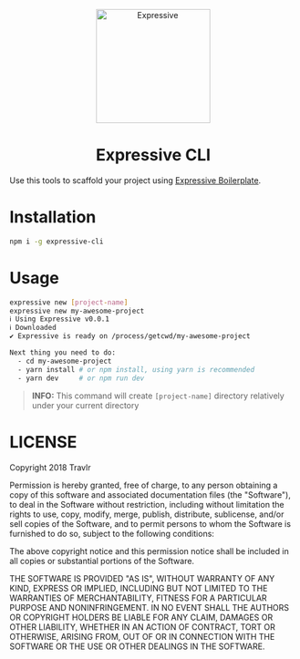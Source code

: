 <p align="center">
<img src="https://cdn.rawgit.com/travlrcom/expressive/master/client/img/logo.png" data-canonical-src="https://cdn.rawgit.com/travlrcom/expressive/master/client/img/logo.png" width="200" alt="Expressive" />
<h1 align="center">Expressive CLI</h1>
</p>

Use this tools to scaffold your project using [Expressive Boilerplate](https://github.com/travlrcom/expressive).

# Installation

```sh
npm i -g expressive-cli
```

# Usage

```sh
expressive new [project-name]
expressive new my-awesome-project
ℹ Using Expressive v0.0.1
ℹ Downloaded
✔ Expressive is ready on /process/getcwd/my-awesome-project

Next thing you need to do:
  - cd my-awesome-project
  - yarn install # or npm install, using yarn is recommended
  - yarn dev     # or npm run dev
```

> **INFO:** This command will create `[project-name]` directory relatively under your current directory

# LICENSE

Copyright 2018 Travlr

Permission is hereby granted, free of charge, to any person obtaining a copy of this software and associated documentation files (the "Software"), to deal in the Software without restriction, including without limitation the rights to use, copy, modify, merge, publish, distribute, sublicense, and/or sell copies of the Software, and to permit persons to whom the Software is furnished to do so, subject to the following conditions:

The above copyright notice and this permission notice shall be included in all copies or substantial portions of the Software.

THE SOFTWARE IS PROVIDED "AS IS", WITHOUT WARRANTY OF ANY KIND, EXPRESS OR IMPLIED, INCLUDING BUT NOT LIMITED TO THE WARRANTIES OF MERCHANTABILITY, FITNESS FOR A PARTICULAR PURPOSE AND NONINFRINGEMENT. IN NO EVENT SHALL THE AUTHORS OR COPYRIGHT HOLDERS BE LIABLE FOR ANY CLAIM, DAMAGES OR OTHER LIABILITY, WHETHER IN AN ACTION OF CONTRACT, TORT OR OTHERWISE, ARISING FROM, OUT OF OR IN CONNECTION WITH THE SOFTWARE OR THE USE OR OTHER DEALINGS IN THE SOFTWARE.
